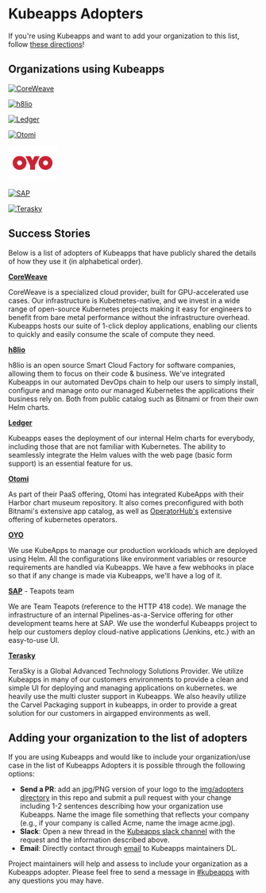 # Kubeapps Adopters

If you're using Kubeapps and want to add your organization to this list, follow [these directions](#adding-your-organization-to-the-list-of-adopters)!

## Organizations using Kubeapps

<a href="https://www.coreweave.com/" border="0" target="_blank"><img alt="CoreWeave" src="./site/content/docs/latest/img/adopters/coreweave.jpg" height="90"></a>

<a href="https://h8l.io/" border="0" target="_blank"><img alt="h8lio" src="./site/content/docs/latest/img/adopters/h8lio.jpg" height="70"></a>

<a href="https://www.ledger.com/" border="0" target="_blank"><img alt="Ledger" src="./site/content/docs/latest/img/adopters/ledger.jpg" height="60"></a>

<a href="https://otomi.io/" border="0" target="_blank"><img alt="Otomi" src="./site/content/docs/latest/img/adopters/otomi.jpg" height="70"></a>

<a href="https://www.oyorooms.com/" border="0" target="_blank"><img alt="OYO" src="./site/content/docs/latest/img/adopters/oyo.jpg" height="70"></a>

<a href="https://www.sap.com/" border="0" target="_blank"><img alt="SAP" src="./site/content/docs/latest/img/adopters/sap.jpg" height="80"></a>

<a href="https://www.terasky.com/" border="0" target="_blank"><img alt="Terasky" src="./site/content/docs/latest/img/adopters/terasky.jpg" height="50"></a>

## Success Stories

Below is a list of adopters of Kubeapps that have publicly shared the details of how they use it (in alphabetical order).

**[CoreWeave](https://www.coreweave.com/)**

CoreWeave is a specialized cloud provider, built for GPU-accelerated use cases. Our infrastructure is Kubetnetes-native, and we invest in a wide range of open-source Kubernetes projects making it easy for engineers to benefit from bare metal performance without the infrastructure overhead. Kubeapps hosts our suite of 1-click deploy applications, enabling our clients to quickly and easily consume the scale of compute they need.

**[h8lio](https://h8l.io/)**

h8lio is an open source Smart Cloud Factory for software companies, allowing them to focus on their code & business. We've integrated Kubeapps in our automated DevOps chain to help our users to simply install, configure and manage onto our managed Kubernetes the applications their business rely on. Both from public catalog such as Bitnami or from their own Helm charts.

**[Ledger](https://www.ledger.com/)**

Kubeapps eases the deployment of our internal Helm charts for everybody, including those that are not familiar with Kubernetes. The ability to seamlessly integrate the Helm values with the web page (basic form support) is an essential feature for us.

**[Otomi](https://otomi.io/)**

As part of their PaaS offering, Otomi has integrated KubeApps with their Harbor chart museum repository. It also comes preconfigured with both Bitnami's extensive app catalog, as well as [OperatorHub's](https://operatorhub.io) extensive offering of kubernetes operators.

**[OYO](https://www.oyorooms.com/)**

We use KubeApps to manage our production workloads which are deployed using Helm. All the configurations like environment variables or resource requirements are handled via Kubeapps. We have a few webhooks in place so that if any change is made via Kubeapps, we'll have a log of it.

**[SAP](https://www.sap.com/)** - Teapots team

We are Team Teapots (reference to the HTTP 418 code). We manage the infrastructure of an internal Pipelines-as-a-Service offering for other development teams here at SAP. We use the wonderful Kubeapps project to help our customers deploy cloud-native applications (Jenkins, etc.) with an easy-to-use UI.

**[Terasky](https://www.terasky.com/)**

TeraSky is a Global Advanced Technology Solutions Provider. We utilize Kubeapps in many of our customers environments to provide a clean and simple UI for deploying and managing applications on kubernetes. we heavily use the multi cluster support in Kubeapps. We also heavily utilize the Carvel Packaging support in kubeapps, in order to provide a great solution for our customers in airgapped environments as well.

## Adding your organization to the list of adopters

If you are using Kubeapps and would like to include your organization/use case in the list of Kubeapps Adopters it is possible through the following options:

- **Send a PR**: add an jpg/PNG version of your logo to the [img/adopters directory](./site/content/docs/latest/img/adopters/) in this repo and submit a pull request with your change including 1-2 sentences describing how your organization use Kubeapps. Name the image file something that reflects your company (e.g., if your company is called Acme, name the image acme.jpg).
- **Slack**: Open a new thread in the [Kubeapps slack channel](https://kubernetes.slack.com/messages/kubeapps) with the request and the information described above.
- **Email**: Directly contact through [email](mailto:tanzu-kubeapps-team@vmware.com) to Kubeapps maintainers DL.

Project maintainers will help and assess to include your organization as a Kubeapps adopter. Please feel free to send a message in [#kubeapps](https://kubernetes.slack.com/messages/kubeapps) with any questions you may have.
